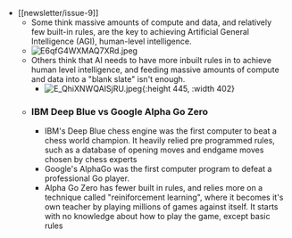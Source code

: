 - [[newsletter/issue-9]]
	- Some think massive amounts of compute and data, and relatively few built-in rules, are the key to achieving Artificial General Intelligence (AGI), human-level intelligence.
	- ![E6qfG4WXMAQ7XRd.jpeg](../assets/E6qfG4WXMAQ7XRd_1668815465756_0.jpeg)
	- Others think that AI needs to have more inbuilt rules in to achieve human level intelligence, and feeding massive amounts of compute and data into a "blank slate" isn't enough.
		- ![E_QhiXNWQAISjRU.jpeg](../assets/E_QhiXNWQAISjRU_1668815516816_0.jpeg){:height 445, :width 402}
	- ### IBM Deep Blue vs Google Alpha Go Zero
		- IBM's Deep Blue chess engine was the first computer to beat a chess world champion. It heavily relied pre programmed rules, such as a database of opening moves and endgame moves chosen by chess experts
		- Google's AlphaGo was the first computer program to defeat a professional Go player.
		- Alpha Go Zero has fewer built in rules, and relies more on a technique called "reiniforcement learning", where it becomes it's own teacher by playing millions of games against itself. It starts with no knowledge about how to play the game, except basic rules